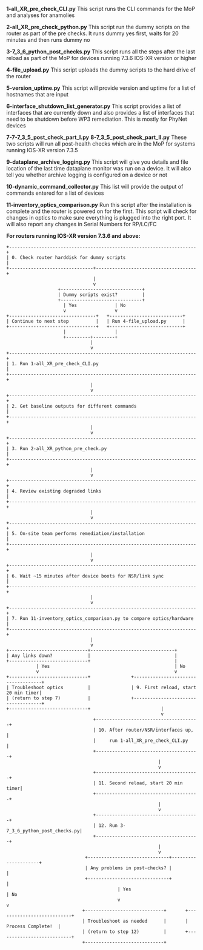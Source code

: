 **1-all_XR_pre_check_CLI.py**
This script runs the CLI commands for the MoP and analyses for anamolies
 
**2-all_XR_pre_check_python.py**
This script run the dummy scripts on the router as part of the pre checks. 
It runs dummy yes first, waits for 20 minutes and then runs dummy no
 
**3-7_3_6_python_post_checks.py**
This script runs all the steps after the last reload as part of the MoP for devices running 7.3.6 IOS-XR version or higher
 
**4-file_upload.py**
This script uploads the dummy scripts to the hard drive of the router
 
**5-version_uptime.py**
This script will provide version and uptime for a list of hostnames that are input
 
**6-interface_shutdown_list_generator.py**
This script provides a list of interfaces that are currently down and also provides a list of interfaces that need to be shutdown before WP3 remediation. 
This is mostly for PhyNet devices
 
**7-7-7_3_5_post_check_part_I.py**
**8-7_3_5_post_check_part_II.py**
These two scripts will run all post-health checks which are in the MoP for systems running IOS-XR version 7.3.5
 
**9-dataplane_archive_logging.py**
This script will give you details and file location of the last time dataplane monitor was run on a device. 
It will also tell you whether archive logging is configured on a device or not
 
**10-dynamic_command_collector.py**
This list will provide the output of commands entered for a list of devices
 
**11-inventory_optics_comparison.py**
Run this script after the installation is complete and the router is powered on for the first. 
This script will check for changes in optics to make sure everything is plugged into the right port. 
It will also report any changes in Serial Numbers for RP/LC/FC


**For routers running IOS-XR version 7.3.6 and above:**
```
+---------------------------------------------------------------------+
| 0. Check router harddisk for dummy scripts                          |
+-------------------------------+-------------------------------------+
                                |
                                v
                   +------------------------------+
                   | Dummy scripts exist?         |
                   +------------------------------+
                     | Yes              | No
                     v                  v
+--------------------------------+   +---------------------------+
| Continue to next step          |   | Run 4-file_upload.py      |
+--------------------------------+   +---------------------------+
                     |                  |
                     +---------+--------+
                               |
                               v
+---------------------------------------------------------------------+
| 1. Run 1-all_XR_pre_check_CLI.py                                    |
+---------------------------------------------------------------------+
                               |
                               v
+---------------------------------------------------------------------+
| 2. Get baseline outputs for different commands                      |
+---------------------------------------------------------------------+
                               |
                               v
+---------------------------------------------------------------------+
| 3. Run 2-all_XR_python_pre_check.py                                 |
+---------------------------------------------------------------------+
                               |
                               v
+---------------------------------------------------------------------+
| 4. Review existing degraded links                                   |
+---------------------------------------------------------------------+
                               |
                               v
+---------------------------------------------------------------------+
| 5. On-site team performs remediation/installation                   |
+---------------------------------------------------------------------+
                               |
                               v
+---------------------------------------------------------------------+
| 6. Wait ~15 minutes after device boots for NSR/link sync            |
+---------------------------------------------------------------------+
                               |
                               v
+---------------------------------------------------------------------+
| 7. Run 11-inventory_optics_comparison.py to compare optics/hardware |
+---------------------------------------------------------------------+
                               |
                               v
+-----------------------------+-------------------------------+
| Any links down?             |                               |
+-----------------------------+                               |
           | Yes                                              | No
           v                                                  v
+-----------------------------+               +------------------------------------+
| Troubleshoot optics         |               | 9. First reload, start 20 min timer|
| (return to step 7)          |               +------------------------------------+
+-----------------------------+                          |
                                                         v
                                +--------------------------------------+
                                | 10. After router/NSR/interfaces up,  |
                                |     run 1-all_XR_pre_check_CLI.py    |
                                +--------------------------------------+
                                                        |
                                                        v
                                +--------------------------------------+
                                | 11. Second reload, start 20 min timer|
                                +--------------------------------------+
                                                        |
                                                        v
                                +--------------------------------------+
                                | 12. Run 3-7_3_6_python_post_checks.py|
                                +--------------------------------------+
                                                        |
                                                        v
                             +------------------------------+---------------------+
                             | Any problems in post-checks? |                     |
                             +------------------------------+                     |
                                         | Yes               	                   | No
                                         v                     	                  v
                            +-----------------------------+       +---------------------------+
                            | Troubleshoot as needed      |       |        Process Complete!  |
                            | (return to step 12)         |       +---------------------------+
                            +-----------------------------+
```
